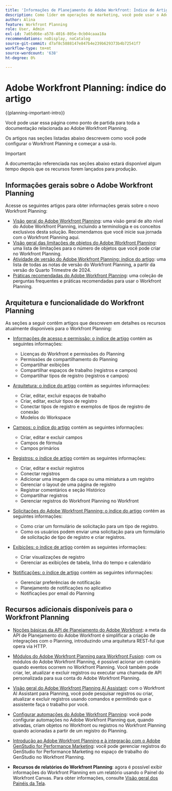 ```yaml
---
title: 'Informações de Planejamento do Adobe Workfront: Índice de Artigos'
description: Como líder em operações de marketing, você pode usar o Adobe Workfront Planning para organizar trabalhos em todo o ciclo de vida de marketing para todas as suas equipes. Os artigos nesta seção descrevem como você pode configurar os recursos de planejamento e como pode começar a usá-los como parte de suas operações de gerenciamento de campanha.
author: Alina
feature: Workfront Planning
role: User, Admin
exl-id: 7a65d66e-a578-4016-805e-0cb04caaa18a
recommendations: noDisplay, noCatalog
source-git-commit: d7af8c5888147e847b4e239b629373b4b72541f7
workflow-type: tm+mt
source-wordcount: '638'
ht-degree: 0%

---
```


# Adobe Workfront Planning: índice do artigo

<!--<span class="preview">The highlighted information on this page refers to functionality not yet generally available. It is available only in the Preview environment for all customers. After the monthly releases to Production, the same features are also available in the Production environment for customers who enabled fast releases. </span>   

<span class="preview">For information about fast releases, see [Enable or disable fast releases for your organization](/help/quicksilver/administration-and-setup/set-up-workfront/configure-system-defaults/enable-fast-release-process.md). </span>-->


{{planning-important-intro}}

Você pode usar essa página como ponto de partida para toda a documentação relacionada ao Adobe Workfront Planning.

Os artigos nas seções listadas abaixo descrevem como você pode configurar o Workfront Planning e começar a usá-lo.

<!--consider removing the IMPORTANT below after GA-->

>[!IMPORTANT]
>
>A documentação referenciada nas seções abaixo estará disponível algum tempo depois que os recursos forem lançados para produção.

## Informações gerais sobre o Adobe Workfront Planning

Acesse os seguintes artigos para obter informações gerais sobre o novo Workfront Planning:

* [Visão geral do Adobe Workfront Planning](/help/quicksilver/planning/general/planning-overview.md): uma visão geral de alto nível do Adobe Workfront Planning, incluindo a terminologia e os conceitos exclusivos desta solução. Recomendamos que você inicie sua jornada com o Workfront Planning aqui.
* [Visão geral das limitações de objetos do Adobe Workfront Planning](/help/quicksilver/planning/general/limitations-overview.md): uma lista de limitações para o número de objetos que você pode criar no Workfront Planning.
* [Atividade de versão do Adobe Workfront Planning: índice do artigo](/help/quicksilver/product-announcements/product-releases/planning-release-activity/planning-release-activity-article-index.md): uma lista de todas as notas de versão do Workfront Planning, a partir da versão do Quarto Trimestre de 2024.
* [Práticas recomendadas do Adobe Workfront Planning](/help/quicksilver/planning/general/planning-best-practices.md): uma coleção de perguntas frequentes e práticas recomendadas para usar o Workfront Planning.

## Arquitetura e funcionalidade do Workfront Planning

As seções a seguir contêm artigos que descrevem em detalhes os recursos atualmente disponíveis para o Workfront Planning:

* [Informações de acesso e permissão: o índice de artigo](/help/quicksilver/planning/access/access-information.md) contém as seguintes informações:

   * Licenças do Workfront e permissões do Planning
   * Permissões de compartilhamento do Planning
   * Compartilhar exibições
   * Compartilhar espaços de trabalho (registros e campos)
   * Compartilhar tipos de registro (registros e campos)

* [Arquitetura: o índice do artigo](/help/quicksilver/planning/architecture/architecture-information.md) contém as seguintes informações:

   * Criar, editar, excluir espaços de trabalho
   * Criar, editar, excluir tipos de registro
   * Conectar tipos de registro e exemplos de tipos de registro de conexão
   * Modelos do Workspace

* [Campos: o índice do artigo](/help/quicksilver/planning/fields/fields-information.md) contém as seguintes informações:

   * Criar, editar e excluir campos
   * Campos de fórmula
   * Campos primários

* [Registros: o índice de artigo](/help/quicksilver/planning/records/records-information.md) contém as seguintes informações:

   * Criar, editar e excluir registros
   * Conectar registros
   * Adicionar uma imagem da capa ou uma miniatura a um registro
   * Gerenciar o layout de uma página de registro
   * Registrar comentários e seção Histórico
   * Compartilhar registros
   * Gerenciar registros do Workfront Planning no Workfront

* [Solicitações do Adobe Workfront Planning: o índice do artigo](/help/quicksilver/planning/requests/requests-article-index.md) contém as seguintes informações:

   * Como criar um formulário de solicitação para um tipo de registro.
   * Como os usuários podem enviar uma solicitação para um formulário de solicitação de tipo de registro e criar registros.

* [Exibições: o índice de artigo](/help/quicksilver/planning/views/views-information.md) contém as seguintes informações:

   * Criar visualizações de registro
   * Gerenciar as exibições de tabela, linha do tempo e calendário

* [Notificações: o índice de artigo](/help/quicksilver/planning/notifications/notifications-information.md) contém as seguintes informações:

   * Gerenciar preferências de notificação
   * Planejamento de notificações no aplicativo
   * Notificações por email do Planning

## Recursos adicionais disponíveis para o Workfront Planning

* [Noções básicas da API de Planejamento do Adobe Workfront](/help/quicksilver/planning/general/planning-api-basics.md): a meta da API de Planejamento do Adobe Workfront é simplificar a criação de integrações com o Planning, introduzindo uma arquitetura REST-ful que opera via HTTP.

* [Módulos do Adobe Workfront Planning para Workfront Fusion](https://experienceleague.adobe.com/pt-br/docs/workfront-fusion/using/references/apps-and-their-modules/adobe-connectors/workfront-planning-modules): com os módulos do Adobe Workfront Planning, é possível acionar um cenário quando eventos ocorrem no Workfront Planning. Você também pode criar, ler, atualizar e excluir registros ou executar uma chamada de API personalizada para sua conta do Adobe Workfront Planning.

* [Visão geral do Adobe Workfront Planning AI Assistant](/help/quicksilver/planning/general/planning-ai-assistant-overview.md): com o Workfront AI Assistant para Planning, você pode pesquisar registros ou criar, atualizar e excluir registros usando comandos e permitindo que o assistente faça o trabalho por você.

* [Configurar automações do Adobe Workfront Planning](/help/quicksilver/planning/records/configure-automations-to-create-records.md): você pode configurar automações no Adobe Workfront Planning que, quando ativadas, criam objetos no Workfront ou registros no Workfront Planning quando acionadas a partir de um registro do Planning.

* [Introdução ao Adobe Workfront Planning e à integração com o Adobe GenStudio for Performance Marketing](/help/quicksilver/planning/planning-and-genstudio-integration/get-started-with-workfront-planning-and-genstudio-integration.md): você pode gerenciar registros do GenStudio for Performance Marketing no espaço de trabalho do GenStudio no Workfront Planning.

* **Recursos de relatórios do Workfront Planning**: agora é possível exibir informações do Workfront Planning em um relatório usando o Painel do Workfront Canvas. Para obter informações, consulte [Visão geral dos Painéis da Tela](/help/quicksilver/reports-and-dashboards/canvas-dashboards/canvas-dashboards-overview.md).

